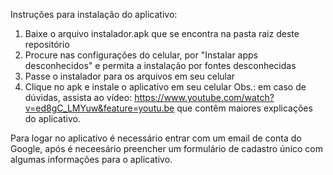 Instruções para instalação do aplicativo:
  1. Baixe o arquivo instalador.apk que se encontra na pasta raiz deste repositório
  2. Procure nas configurações do celular, por "Instalar apps desconhecidos" e permita a instalação por fontes desconhecidas
  3. Passe o instalador para os arquivos em seu celular
  4. Clique no apk e instale o aplicativo em seu celular
Obs.: em caso de dúvidas, assista ao vídeo: https://www.youtube.com/watch?v=ed8gC_LMYuw&feature=youtu.be que contêm maiores explicações do aplicativo.

Para logar no aplicativo é necessário entrar com um email de conta do Google, após é neceesário preencher um formulário de cadastro único com algumas informações para o aplicativo.
